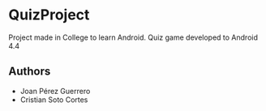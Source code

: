 # QuizProject
Project made in College to learn Android. Quiz game developed to Android 4.4

Authors
-------
- Joan Pérez Guerrero
- Cristian Soto Cortes

